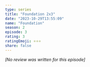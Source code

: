 ```yaml
---
type: series
title: "Foundation 2x3"
date: "2023-10-29T13:55:09"
name: "Foundation"
season: 2
episode: 3
rating: 3
ratingEmoji: ⭐️⭐️⭐️
share: false
---
```


_[No review was written for this episode]_
